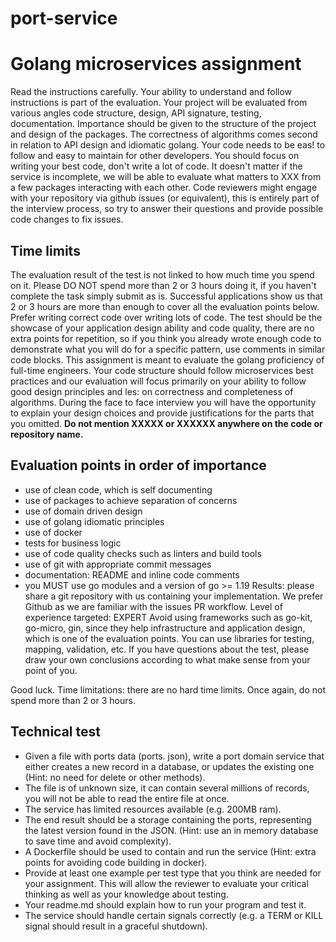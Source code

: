 # port-service

# Golang microservices assignment
Read the instructions carefully.
Your ability to understand and follow instructions is part of the evaluation.
Your project will be evaluated from various angles code structure, design, API signature, testing, documentation. Importance should be given to the structure of the project and design of the packages.
The correctness of algorithms comes second in relation to API design and idiomatic golang. Your code needs to be eas!
to follow and easy to maintain for other developers.
You should focus on writing your best code,
don't write a lot of code. It doesn't matter if the service is
incomplete, we will be able to evaluate what matters to XXX from a few packages interacting with each other.
Code reviewers might engage with your repository via github issues (or equivalent), this is entirely part of the interview process, so try to answer their questions and provide possible code changes to fix issues.

## Time limits
The evaluation result of the test is not linked to how much time you spend on it.
Please DO NOT spend more than 2 or 3 hours doing it, if you haven't complete the task simply submit as is.
Successful applications show us that 2 or 3 hours are more than enough to cover all the evaluation points below. Prefer writing correct code over writing lots of code. The test should be the showcase of your application design ability and code quality,
there are no extra points for repetition, so if you think you
already wrote enough code to demonstrate what you will do for a specific pattern, use comments in similar code blocks.
This assignment is meant to evaluate the golang proficiency of full-time engineers.
Your code structure should follow microservices best practices and our evaluation will focus primarily on your ability to follow good design principles and les: on correctness and completeness of algorithms. During the face to face interview you will have the opportunity to explain your design choices and provide justifications for the parts that you omitted.
**Do not mention XXXXX or XXXXXX anywhere on the code or repository name.**

## Evaluation points in order of importance
- use of clean code, which is self documenting
- use of packages to achieve separation of concerns
- use of domain driven design
- use of golang idiomatic principles
- use of docker
- tests for business logic
- use of code quality checks such as linters and build tools
- use of git with appropriate commit messages
- documentation: README and inline code comments
- you MUST use go modules and a version of go >= 1.19
Results: please share a git repository with us containing your implementation. We prefer Github as we are familiar with the issues PR workflow.
Level of experience targeted: EXPERT
Avoid using frameworks such as go-kit, go-micro, gin, since they help infrastructure and application design, which is one of the evaluation points.
You can use libraries for testing, mapping, validation, etc.
If you have questions about the test, please draw your own conclusions according to what make sense from your point of you.

Good luck.
Time limitations: there are no hard time limits. Once again, do not spend more than 2 or 3 hours.

## Technical test
- Given a file with ports data (ports. json), write a port domain service that either creates a new record in a database, or updates the existing one (Hint: no need for delete or other methods).
- The file is of unknown size, it can contain several millions of records, you will not be able to read the entire file at once.
- The service has limited resources available (e.g. 200MB ram).
- The end result should be a storage containing the ports, representing the latest version found in the JSON. (Hint: use an in memory database to save time and avoid complexity).
- A Dockerfile should be used to contain and run the service (Hint: extra points for avoiding code building in docker).
- Provide at least one example per test type that you think are needed for your assignment. This will allow the reviewer to evaluate your critical thinking as well as your knowledge about testing.
- Your readme.md should explain how to run your program and test it.
- The service should handle certain signals correctly (e.g. a TERM or KILL signal should result in a graceful shutdown).
